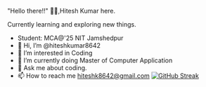 "Hello there!!" 👋🏻,Hitesh Kumar here.

Currently learning and exploring new things.

- Student: MCA@'25 NIT Jamshedpur
- 👋 Hi, I’m @hiteshkumar8642
- 👀 I’m interested in Coding
- 🌱 I’m currently doing Master of Computer Application
- 💬 Ask me about coding.
- 📫 How to reach me hiteshk8642@gmail.com
[![GitHub Streak](https://streak-stats.demolab.com/?hiteshkumar8642=DenverCoder1)](https://git.io/streak-stats)
<!---
hiteshkumar8642/hiteshkumar8642 is a ✨ special ✨ repository because its `README.md` (this file) appears on your GitHub profile.
You can click the Preview link to take a look at your changes.
--->
